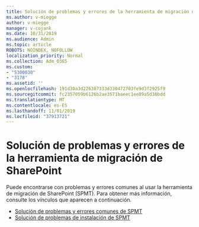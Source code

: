 ```yaml
---
title: Solución de problemas y errores de la herramienta de migración de SharePoint
ms.author: v-miegge
author: v-miegge
manager: v-cojank
ms.date: 10/31/2019
ms.audience: Admin
ms.topic: article
ROBOTS: NOINDEX, NOFOLLOW
localization_priority: Normal
ms.collection: Adm_O365
ms.custom:
- "5300030"
- "3178"
ms.assetid: ''
ms.openlocfilehash: 191d30a3d226387333d330472703fe9d3f2925f9
ms.sourcegitcommit: fc2357059b6126b2ae3571baeec1ee89a5d36bdd
ms.translationtype: MT
ms.contentlocale: es-ES
ms.lasthandoff: 11/01/2019
ms.locfileid: "37913721"
---
```

# <a name="troubleshooting-sharepoint-migration-tool-issues-and-errors"></a>Solución de problemas y errores de la herramienta de migración de SharePoint

Puede encontrarse con problemas y errores comunes al usar la herramienta de migración de SharePoint (SPMT). Para obtener más información, consulte los vínculos que aparecen a continuación.

* [Solución de problemas y errores comunes de SPMT](https://docs.microsoft.com/sharepointmigration/troubleshooting-common-spmt-issues)
* [Solución de problemas de instalación de SPMT](https://docs.microsoft.com/sharepointmigration/spmt-install-issues)